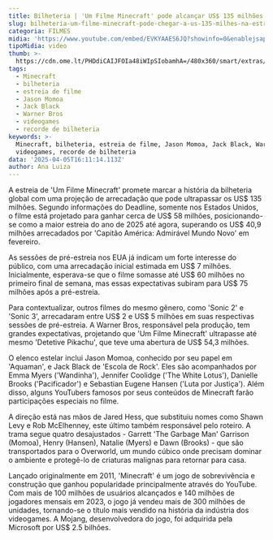 ```yaml
---
title: Bilheteria | 'Um Filme Minecraft' pode alcançar US$ 135 milhões na estreia
slug: bilheteria-um-filme-minecraft-pode-chegar-a-us-135-milhes-na-estreia
categoria: FILMES
midia: 'https://www.youtube.com/embed/EVKYAAES6JQ?showinfo=0&enablejsapi=1'
tipoMidia: video
thumb: >-
  https://cdn.ome.lt/PHDdiCAIJFOIa48iWIpSIobamhA=/480x360/smart/extras/conteudos/01_xkbPbLN.jpg
tags:
  - Minecraft
  - bilheteria
  - estreia de filme
  - Jason Momoa
  - Jack Black
  - Warner Bros
  - videogames
  - recorde de bilheteria
keywords: >-
  Minecraft, bilheteria, estreia de filme, Jason Momoa, Jack Black, Warner Bros,
  videogames, recorde de bilheteria
data: '2025-04-05T16:11:14.113Z'
author: Ana Luiza
---
```


A estreia de 'Um Filme Minecraft' promete marcar a história da bilheteria global com uma projeção de arrecadação que pode ultrapassar os US$ 135 milhões. Segundo informações do Deadline, somente nos Estados Unidos, o filme está projetado para ganhar cerca de US$ 58 milhões, posicionando-se como a maior estreia do ano de 2025 até agora, superando os US$ 40,9 milhões arrecadados por 'Capitão América: Admirável Mundo Novo' em fevereiro.

As sessões de pré-estreia nos EUA já indicam um forte interesse do público, com uma arrecadação inicial estimada em US$ 7 milhões. Inicialmente, esperava-se que o filme somasse até US$ 60 milhões no primeiro final de semana, mas essas expectativas subiram para US$ 75 milhões após a pré-estreia.

Para contextualizar, outros filmes do mesmo gênero, como 'Sonic 2' e 'Sonic 3', arrecadaram entre US$ 2 e US$ 5 milhões em suas respectivas sessões de pré-estreia. A Warner Bros, responsável pela produção, tem grandes expectativas, projetando que 'Um Filme Minecraft' ultrapasse até mesmo 'Detetive Pikachu', que teve uma abertura de US$ 54,3 milhões.

O elenco estelar inclui Jason Momoa, conhecido por seu papel em 'Aquaman', e Jack Black de 'Escola de Rock'. Eles são acompanhados por Emma Myers ('Wandinha'), Jennifer Coolidge ('The White Lotus'), Danielle Brooks ('Pacificador') e Sebastian Eugene Hansen ('Luta por Justiça'). Além disso, alguns YouTubers famosos por seus conteúdos de Minecraft farão participações especiais no filme.

A direção está nas mãos de Jared Hess, que substituiu nomes como Shawn Levy e Rob McElhenney, este último também responsável pelo roteiro. A trama segue quatro desajustados - Garrett 'The Garbage Man' Garrison (Momoa), Henry (Hansen), Natalie (Myers) e Dawn (Brooks) - que são transportados para o Overworld, um mundo cúbico onde precisam dominar o ambiente e protegê-lo de criaturas malignas para retornar para casa.

Lançado originalmente em 2011, 'Minecraft' é um jogo de sobrevivência e construção que ganhou popularidade principalmente através do YouTube. Com mais de 100 milhões de usuários alcançados e 140 milhões de jogadores mensais em 2023, o jogo já vendeu mais de 300 milhões de unidades, tornando-se o título mais vendido na história da indústria dos videogames. A Mojang, desenvolvedora do jogo, foi adquirida pela Microsoft por US$ 2.5 bilhões.
